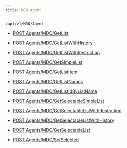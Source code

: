 ```yaml
---
title: MDO_Agent
---
```


```http
/api/v1/MDO/Agent
```

* [POST Agents/MDO/GetList](v1MDOAgent_GetList.md)

* [POST Agents/MDO/GetListWithHistory](v1MDOAgent_GetListWithHistory.md)

* [POST Agents/MDO/GetListWithRestriction](v1MDOAgent_GetListWithRestriction.md)

* [POST Agents/MDO/GetSimpleList](v1MDOAgent_GetSimpleList.md)

* [POST Agents/MDO/GetListItem](v1MDOAgent_GetListItem.md)

* [POST Agents/MDO/GetListNames](v1MDOAgent_GetListNames.md)

* [POST Agents/MDO/GetListIdByListName](v1MDOAgent_GetListIdByListName.md)

* [POST Agents/MDO/GetSelectableSimpleList](v1MDOAgent_GetSelectableSimpleList.md)

* [POST Agents/MDO/GetSelectableListWithRestriction](v1MDOAgent_GetSelectableListWithRestriction.md)

* [POST Agents/MDO/GetSelectableListWithHistory](v1MDOAgent_GetSelectableListWithHistory.md)

* [POST Agents/MDO/GetSelectableList](v1MDOAgent_GetSelectableList.md)

* [POST Agents/MDO/SetSelected](v1MDOAgent_SetSelected.md)
